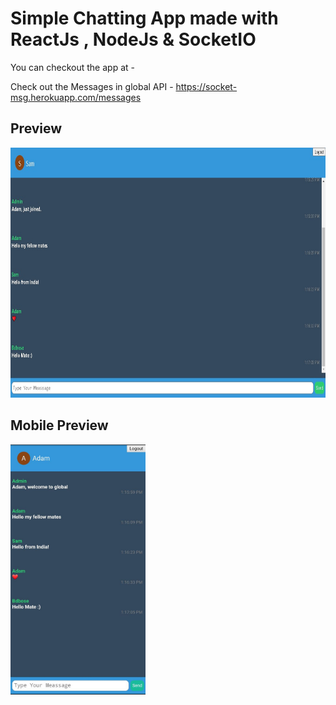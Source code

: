 <!-- @format -->

# Simple Chatting App made with ReactJs , NodeJs & SocketIO

You can checkout the app at -

Check out the Messages in global API - https://socket-msg.herokuapp.com/messages

## Preview

<img src='/img/socket.png' height='400' width='100%' >

## Mobile Preview

<img src='/img/mobilesoc.png' height='400' >
